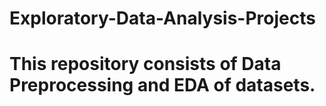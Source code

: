 # Exploratory-Data-Analysis-Projects
# This repository consists of Data Preprocessing and EDA of datasets.

